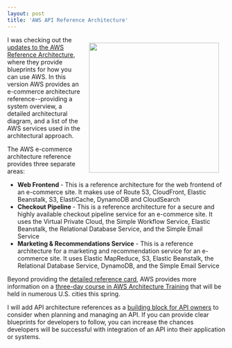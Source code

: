 ```yaml
---
layout: post
title: 'AWS API Reference Architecture'
---
```

<p><img style="padding: 15px;" src="https://s3.amazonaws.com/kinlane-productions/api-evangelist/aws/aws-ecommerce-reference-architecture.png" alt="" width="300" align="right" /></p>
<p>I was checking out the <a href="http://aws.typepad.com/aws/2013/02/three-new-aws-reference-architectures-for-e-commerce.html">updates to the AWS Reference Architecture</a>, where they provide blueprints for how you can use AWS. In this version AWS provides an e-commerce architecture reference--providing a system overview, a detailed architectural diagram, and a list of the AWS services used in the architectural approach.</p>
<p>The AWS e-commerce architecture reference provides three separate areas:</p>
<ul class="mainlist">
<li><strong>Web Frontend </strong>- This is a reference architecture for the web frontend of an e-commerce site. It makes use of Route 53, CloudFront, Elastic Beanstalk, S3, ElastiCache, DynamoDB and CloudSearch</li>
<li><strong>Checkout Pipeline </strong>- This is a reference architecture for a secure and highly available checkout pipeline service for an e-commerce site. It uses the Virtual Private Cloud, the Simple Workflow Service, Elastic Beanstalk, the Relational Database Service, and the Simple Email Service</li>
<li><strong>Marketing &amp; Recommendations Service</strong> - This is a reference architecture for a marketing and recommendation service for an e-commerce site. It uses Elastic MapReduce, S3, Elastic Beanstalk, the Relational Database Service, DynamoDB, and the Simple Email Service</li>
</ul>
<p>Beyond providing the <a href="http://media.amazonwebservices.com/architecturecenter/AWS_ac_ra_ecommerce_webfrontend_14.pdf">detailed reference card</a>, AWS provides more information on a <a href="http://aws.amazon.com/aws-training/architect/">three-day course in AWS Architecture Training</a> that will be held in numerous U.S. cities this spring.</p>
<p>I will add API architecture references as a <a href="/">building block for API owners</a> to consider when planning and managing an API.  If you can provide clear blueprints for developers to follow, you can increase the chances developers will be successful with integration of an API into their application or systems.</p>